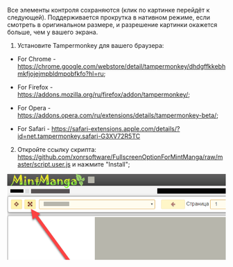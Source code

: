 Все элементы контроля сохраняются (клик по картинке перейдёт к следующей). Поддерживается прокрутка в нативном режиме, если смотреть в оригинальном размере, и разрешение картинки окажется больше, чем у вашего экрана.

1) Установите Tampermonkey для вашего браузера:

- For Chrome - https://chrome.google.com/webstore/detail/tampermonkey/dhdgffkkebhmkfjojejmpbldmpobfkfo?hl=ru;

- For Firefox -  https://addons.mozilla.org/ru/firefox/addon/tampermonkey/;

- For Opera - https://addons.opera.com/ru/extensions/details/tampermonkey-beta/;

- For Safari - https://safari-extensions.apple.com/details/?id=net.tampermonkey.safari-G3XV72R5TC

2) Откройте ссылку скрипта: https://github.com/xonrsoftware/FullscreenOptionForMintManga/raw/master/script.user.js и нажмите "Install";

![Предпросмотр](preview.png)
